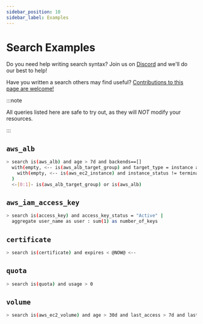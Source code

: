 ```yaml
---
sidebar_position: 10
sidebar_label: Examples
---
```


# Search Examples

Do you need help writing search syntax? Join us on [Discord](https://discord.gg/someengineering) and we'll do our best to help!

Have you written a search others may find useful? [Contributions to this page are welcome!](https://github.com/someengineering/resoto.com/edit/main/docs/concepts/search/examples.md)

:::note

All queries listed here are safe to try out, as they will _NOT_ modify your resources.

:::

## `aws_alb`

```bash title="Orphaned Load Balancers that have no active backend"
> search is(aws_alb) and age > 7d and backends==[]
  with(empty, <-- is(aws_alb_target_group) and target_type = instance and age > 7d
    with(empty, <-- is(aws_ec2_instance) and instance_status != terminated)
  )
  <-[0:1]- is(aws_alb_target_group) or is(aws_alb)
```

## `aws_iam_access_key`

```bash title="Ensure there is only one active access key available for any single IAM user"
> search is(access_key) and access_key_status = "Active" |
  aggregate user_name as user : sum(1) as number_of_keys
```

## `certificate`

```bash title="Find expired ssl certificates currently in use"
> search is(certificate) and expires < @NOW@ <--
```

## `quota`

```bash title="Find current quota consumption to prevent service interruptions"
> search is(quota) and usage > 0
```

## `volume`

```bash title="Find unused AWS volumes older than 30 days with no IO in the past 7 days"
> search is(aws_ec2_volume) and age > 30d and last_access > 7d and last_update > 7d and volume_status = available
```
